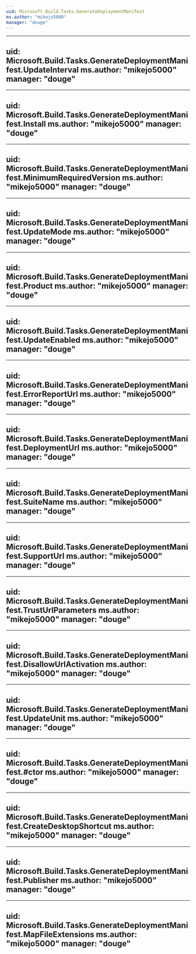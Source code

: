 ```yaml
---
uid: Microsoft.Build.Tasks.GenerateDeploymentManifest
ms.author: "mikejo5000"
manager: "douge"
---
```


---
uid: Microsoft.Build.Tasks.GenerateDeploymentManifest.UpdateInterval
ms.author: "mikejo5000"
manager: "douge"
---

---
uid: Microsoft.Build.Tasks.GenerateDeploymentManifest.Install
ms.author: "mikejo5000"
manager: "douge"
---

---
uid: Microsoft.Build.Tasks.GenerateDeploymentManifest.MinimumRequiredVersion
ms.author: "mikejo5000"
manager: "douge"
---

---
uid: Microsoft.Build.Tasks.GenerateDeploymentManifest.UpdateMode
ms.author: "mikejo5000"
manager: "douge"
---

---
uid: Microsoft.Build.Tasks.GenerateDeploymentManifest.Product
ms.author: "mikejo5000"
manager: "douge"
---

---
uid: Microsoft.Build.Tasks.GenerateDeploymentManifest.UpdateEnabled
ms.author: "mikejo5000"
manager: "douge"
---

---
uid: Microsoft.Build.Tasks.GenerateDeploymentManifest.ErrorReportUrl
ms.author: "mikejo5000"
manager: "douge"
---

---
uid: Microsoft.Build.Tasks.GenerateDeploymentManifest.DeploymentUrl
ms.author: "mikejo5000"
manager: "douge"
---

---
uid: Microsoft.Build.Tasks.GenerateDeploymentManifest.SuiteName
ms.author: "mikejo5000"
manager: "douge"
---

---
uid: Microsoft.Build.Tasks.GenerateDeploymentManifest.SupportUrl
ms.author: "mikejo5000"
manager: "douge"
---

---
uid: Microsoft.Build.Tasks.GenerateDeploymentManifest.TrustUrlParameters
ms.author: "mikejo5000"
manager: "douge"
---

---
uid: Microsoft.Build.Tasks.GenerateDeploymentManifest.DisallowUrlActivation
ms.author: "mikejo5000"
manager: "douge"
---

---
uid: Microsoft.Build.Tasks.GenerateDeploymentManifest.UpdateUnit
ms.author: "mikejo5000"
manager: "douge"
---

---
uid: Microsoft.Build.Tasks.GenerateDeploymentManifest.#ctor
ms.author: "mikejo5000"
manager: "douge"
---

---
uid: Microsoft.Build.Tasks.GenerateDeploymentManifest.CreateDesktopShortcut
ms.author: "mikejo5000"
manager: "douge"
---

---
uid: Microsoft.Build.Tasks.GenerateDeploymentManifest.Publisher
ms.author: "mikejo5000"
manager: "douge"
---

---
uid: Microsoft.Build.Tasks.GenerateDeploymentManifest.MapFileExtensions
ms.author: "mikejo5000"
manager: "douge"
---

